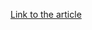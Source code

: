 [Link to the article](https://cybersecurity.att.com/blogs/labs-research/behind-the-scenes-jaskagos-coordinated-strike-on-macos-and-windows)
